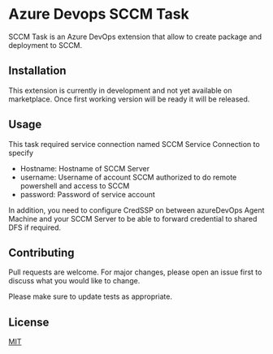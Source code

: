 # Azure Devops SCCM Task

SCCM Task is an Azure DevOps extension that allow to create package and deployment to SCCM.

## Installation

This extension is currently in development and not yet available on marketplace. Once first working version will be ready it will be released.

## Usage

This task required service connection named SCCM Service Connection to specify
* Hostname: Hostname of SCCM Server
* username: Username of account SCCM authorized to do remote powershell and access to SCCM
* password: Password of service account

In addition, you need to configure CredSSP on between azureDevOps Agent Machine and your SCCM Server to be able to forward credential to shared DFS if required.

## Contributing
Pull requests are welcome. For major changes, please open an issue first to discuss what you would like to change.

Please make sure to update tests as appropriate.

## License
[MIT](https://choosealicense.com/licenses/mit/)